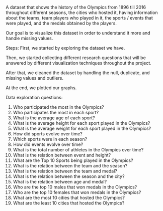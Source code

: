 A dataset that shows the history of the Olympics from 1896 till 2016 throughout different seasons, the cities who hosted it, having information about the teams, team players who played in it, the sports / events that were played, and the medals obtained by the players. 

Our goal is to visualize this dataset in order to understand it more and handle missing values. 

Steps: 
First, we started by exploring the dataset we have. 

Then, we started collecting different research questions that will be answered by different visualization techniques throughout the project. 

After that, we cleaned the dataset by handling the null, duplicate, and missing values and outliers. 

At the end, we plotted our graphs. 

Data exploration questions: 
1.	Who participated the most in the Olympics? 
2.	Who participates the most in each sport?
3.	What is the average age of each sport?
4.	What is the average height for each sport played in the Olympics?
5.	What is the average weight for each sport played in the Olympics?
6.	How did sports evolve over time? 
7.	Which sports were in each season? 
8.	How did events evolve over time?
9.	What is the total number of athletes in the Olympics over time? 
10.	What is the relation between event and height? 
11.	What are the Top 10 Sports being played in the Olympics? 
12.	What is the relation between the team and the season? 
13.	What is the relation between the team and medal?
14.	What is the relation between the season and the city? 
15.	What is the relation between age and medal?
16.	Who are the top 10 males that won medals in the Olympics? 
17.	Who are the top 10 females that won medals in the Olympics? 
18.	What are the most 10 cities that hosted the Olympics? 
19.	What are the least 10 cities that hosted the Olympics? 
	

